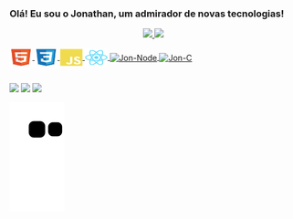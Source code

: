 ### Olá! Eu sou o Jonathan, um admirador de novas tecnologias!

<div align="center">
  <a href="https://github.com/JonathanPR0">
  <img height="180em" src="https://github-readme-stats.vercel.app/api?username=JonathanPR0&show_icons=true&theme=tokyonight&include_all_commits=true&count_private=true"/>
  <img height="180em" width="auto" src="https://github-readme-stats.vercel.app/api/top-langs/?username=JonathanPR0&layout=compact&langs_count=7&theme=tokyonight"/>
</div>
<div style="display: inline_block"><br>
  <img align="center" alt="Jon-HTML" height="30" width="40" src="https://raw.githubusercontent.com/devicons/devicon/master/icons/html5/html5-original.svg">
  <img align="center" alt="Jon-CSS" height="30" width="40" src="https://raw.githubusercontent.com/devicons/devicon/master/icons/css3/css3-original.svg">
  <img align="center" alt="Jon-Js" height="30" width="40" src="https://raw.githubusercontent.com/devicons/devicon/master/icons/javascript/javascript-plain.svg">
  <img align="center" alt="Jon-React" height="30" width="40" src="https://raw.githubusercontent.com/devicons/devicon/master/icons/react/react-original.svg">
  <img align="center" alt="Jon-Node" height="30" width="40" src="https://cdn.jsdelivr.net/gh/devicons/devicon/icons/nodejs/nodejs-original.svg" />
  <img align="center" alt="Jon-C" height="30" width="40" src="https://cdn.jsdelivr.net/gh/devicons/devicon/icons/c/c-original.svg" />

</div>
  
  ##
 
<div> 
  <a href = "mailto:jonathan.almeida1793@gmail.com"><img src="https://img.shields.io/badge/-Gmail-%23333?style=for-the-badge&logo=gmail&logoColor=white" target="_blank"></a>
  <a href="https://www.instagram.com/jonathan.pr0/" target="_blank"><img src="https://img.shields.io/badge/-Instagram-%23E4405F?style=for-the-badge&logo=instagram&logoColor=white"   target="_blank"></a>
  <a href = "https://www.linkedin.com/in/jonathanamarante/"><img src="https://img.shields.io/badge/LinkedIn-0077B5?style=for-the-badge&logo=linkedin&logoColor=white" target="_blank"></a>
  
  ![Snake animation](https://github.com/JonathanPR0/JonathanPR0/blob/output/github-contribution-grid-snake.svg)
 
</div>
